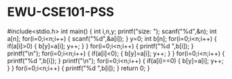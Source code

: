 # EWU-CSE101-PSS
#include<stdio.h>
int main()
{
    int i,n,y;
    printf("size: ");
    scanf("%d",&n);
    int a[n];
    for(i=0;i<n;i++)
    {
        scanf("%d",&a[i]);
    }
    y=0;
    int b[n];
    for(i=0;i<n;i++)
    {
        if(a[i]>0)
        {
            b[y]=a[i];
            y++;
        }
    }
    for(i=0;i<n;i++)
    {
        printf("%d ",b[i]);
    }
    printf("\n");
    for(i=0;i<n;i++)
    {
        if(a[i]<0);
        {
            b[y]=a[i];
            y++;
        }
    }
    for(i=0;i<n;i++)
    {
        printf("%d ",b[i]);
    }
    printf("\n");
    for(i=0;i<n;i++)
    {
        if(a[i]==0)
        {
            b[y]=a[i];
            y++;
        }
    }
    for(i=0;i<n;i++)
    {
        printf("%d ",b[i]);
    }
    return 0;
}
